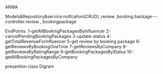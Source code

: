 ARWA

Models&Repository&service:notfcation(CRUD) ,review ,booking backage---
controller:review , bookingpackage

EndPoints:
1-getAllBookingPackagesByInfluencer
2-cancelPendingBookingPackages
3-update-status
4-getTotalRevenueForInfluencer
5-get review by booking package
6-getReviewsByBookingOneTime
7-getReviewsByCompany
8-getReviewsByRatingRange
9-getBookingPackagesByStatus
10-getAllBookingPackagesByCompany

presantion 
class Digram
